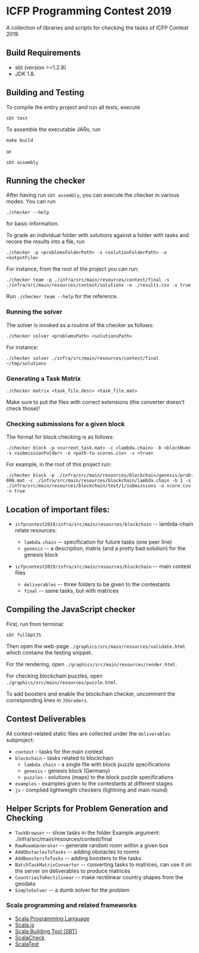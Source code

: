 # ICFP Programming Contest 2019

A collection of libraries and scripts for checking the tasks of ICFP Contest 2019.

## Build Requirements

* sbt (version >=1.2.8)
* JDK 1.8.

## Building and Testing

To compile the entiry project and run all tests, execute

```
sbt test
```

To assemble the executable JARs, run

```
make build
```

or

```
sbt assembly
```

## Running the checker

After having run `sbt assembly`, you can execute the checker in various modes. You can run 

```
./checker --help
``` 

for basic information. 

To grade an individual folder with solutions against a folder with tasks and recore the results into a file, run

```
./checker -p <problemsFolderPath> -s <solutionFolderPath> -o <outputFile> 
```

For instance, from the root of the project you can run:

```
./checker team -p ./infra/src/main/resources/contest/final -s ./infra/src/main/resources/contest/solutions -o ./results.csv -v true
```

Run `./checker team --help` for the reference.

### Running the solver

The solver is invoked as a routine of the checker as follows:

```
./checker solver <problemsPath> <solutionsPath>
```

For instance:

```
./checker solver ./infra/src/main/resources/contest/final ~/tmp/solutions
```

### Generating a Task Matrix

```
./checker matrix <task_file.desc> <task_file.mat>
```

Make sure to put the files with correct extensions (the converter doesn't check those)!

### Checking submissions for a given block

The format for block checking is as follows:

```
./checker block -p <current_task.mat> -c <lambda.chain> -b <blockNum> -s <submissionFolder> -o <path-to-scores.csv> -v <true>
```

For example, in the root of this project run:

```
./checker block -p ./infra/src/main/resources/blockchain/genesis/prob-000.mat -c ./infra/src/main/resources/blockchain/lambda.chain -b 1 -s ./infra/src/main/resources/blockchain/test/1/submissions -o score.csv -v true
```

## Location of important files:

* `icfpcontest2019/infra/src/main/resources/blockchain` -- lambda-chain relate resources:
  * `lambda.chain` -- specification for future tasks (one peer line)
  * `genesis` -- a description, matrix (and a pretty bad solution) for the genesis block

* `icfpcontest2019/infra/src/main/resources/blockchain` -- main contest files  
  * `deliverables` -- three folders to be given to the contestants
  * `final` -- same tasks, but with matrices


## Compiling the JavaScript checker

First, run from terminal:

```
sbt fullOptJS
``` 

Then open the web-page `./graphics/src/main/resources/validate.html` which contains the testing snippet. 

For the rendering, open `./graphics/src/main/resources/render.html`.

For checking blockchain puzzles, open `./graphics/src/main/resources/puzzle.html`.

To add boosters and enable the blockchain checker, uncomment the corresponding lines in `JSGraders`.

## Contest Deliverables

All contest-related static files are collected under the `deliverables` subproject:

* `contest` - tasks for the main contest
* `blockchain` - tasks related to blockchain
    * `lambda.chain` - a single file with block puzzle specifications
    * `genesis` - genesis block (Germany)
    * `puzzles` - solutions (maps) to the block puzzle specifications 
* `examples` - examples given to the contestants at different stages
* `js` - complied lightweight checkers (lightning and main round)


## Helper Scripts for Problem Generation and Checking

* `TaskBrowser` -- show tasks in the folder
   Example argument: ./infra/src/main/resources/contest/final 
* `RawRoomGenerator` -- generate random room within a given box
* `AddObstaclesToTasks` -- adding obstacles to rooms
* `AddBoostersToTasks` -- adding boosters to the tasks
* `BatchTaskMatrixConverter` -- converting tasks to matrices, can use it on the server on deliverables to produce matrices
* `CountriesToRectilinear` -- make rectilinear country shapes from the geodata
* `SimpleSolver` -- a dumb solver for the problem


### Scala programming and related frameworks

* [Scala Programming Language](http://www.scala-lang.org/)
* [Scala.js](http://www.lihaoyi.com/hands-on-scala-js/)
* [Scala Building Tool (SBT)](http://www.scala-sbt.org/)
* [ScalaCheck](https://scalacheck.org/)
* [ScalaTest](http://www.scalatest.org/)

